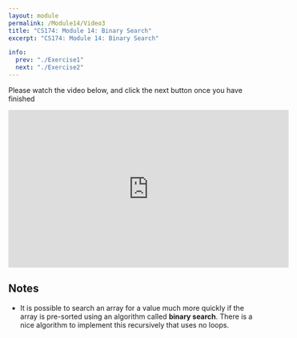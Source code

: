 ```yaml
---
layout: module
permalink: /Module14/Video3
title: "CS174: Module 14: Binary Search"
excerpt: "CS174: Module 14: Binary Search"

info:
  prev: "./Exercise1"
  next: "./Exercise2"
---
```


Please watch the video below, and click the next button once you have finished

<iframe width="560" height="315" src="https://www.youtube.com/embed/j5deztJ-baQ" frameborder="0" allow="accelerometer; autoplay; clipboard-write; encrypted-media; gyroscope; picture-in-picture" allowfullscreen></iframe>

<h2>Notes</h2>


<ul>
<li>It is possible to search an array for a value much more quickly if the array is pre-sorted using an algorithm called <b>binary search</b>.  There is a nice algorithm to implement this recursively that uses no loops.</li>
<!--<li>The <a href = "http://www.cplusplus.com/reference/algorithm/sort/">sort</code> method in the C++ STL library <code>algorithm</code> can be used to sort arrays</li>!-->
</ul>
